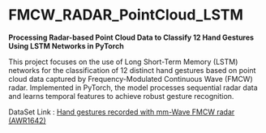# FMCW_RADAR_PointCloud_LSTM

**Processing Radar-based Point Cloud Data to Classify 12 Hand Gestures Using LSTM Networks in PyTorch**

This project focuses on the use of Long Short-Term Memory (LSTM) networks for the classification of 12 distinct hand gestures based on point cloud data captured by Frequency-Modulated Continuous Wave (FMCW) radar. Implemented in PyTorch, the model processes sequential radar data and learns temporal features to achieve robust gesture recognition.

DataSet Link : [Hand gestures recorded with mm-Wave FMCW radar (AWR1642)]([https://example.com](https://ieee-dataport.org/open-access/hand-gestures-recorded-mm-wave-fmcw-radar-awr1642))
